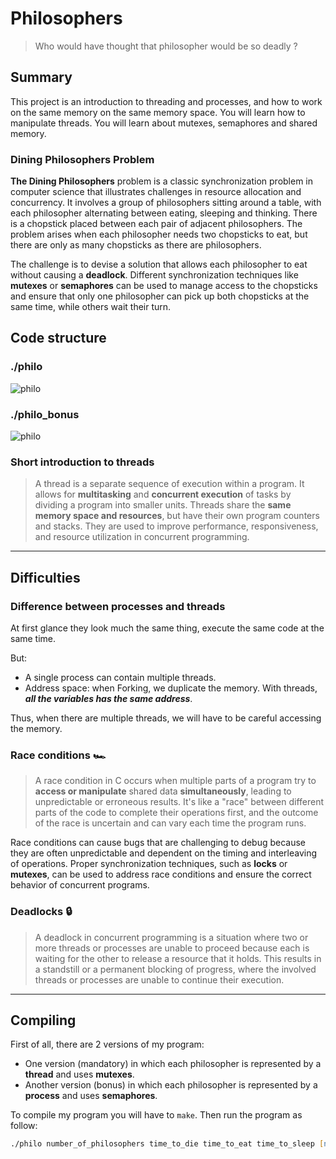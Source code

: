 # Philosophers

> Who would have thought that philosopher would be so deadly ?

## Summary

This project is an introduction to threading and processes, and how to work on the same memory
on the same memory space.
You will learn how to manipulate threads.
You will learn about mutexes, semaphores and shared memory.

### Dining Philosophers Problem
**The Dining Philosophers** problem is a classic synchronization problem in computer science that illustrates challenges in resource allocation and concurrency. It involves a group of philosophers sitting around a table, with each philosopher alternating between eating, sleeping and thinking. There is a chopstick placed between each pair of adjacent philosophers. The problem arises when each philosopher needs two chopsticks to eat, but there are only as many chopsticks as there are philosophers.

The challenge is to devise a solution that allows each philosopher to eat without causing a **deadlock**. Different synchronization techniques like **mutexes** or **semaphores** can be used to manage access to the chopsticks and ensure that only one philosopher can pick up both chopsticks at the same time, while others wait their turn.

## Code structure
### ./philo
![philo](https://github.com/Nonino42/so_long/code_struct/philo.png)
### ./philo_bonus
![philo](https://github.com/Nonino42/so_long/code_struct/philo_bonus.png)

### Short introduction to threads
> A thread is a separate sequence of execution within a program. It allows for **multitasking** and **concurrent execution** of tasks by dividing a program into smaller units. Threads share the **same memory space and resources**, but have their own program counters and stacks. They are used to improve performance, responsiveness, and resource utilization in concurrent programming.

***
## Difficulties
### Difference between processes and threads

At first glance they look much the same thing, execute the same code at the same time.

But:
- A single process can contain multiple threads.
- Address space: when Forking, we duplicate the memory. With threads, ***all the variables has the same address***.

Thus, when there are multiple threads, we will have to be careful accessing the memory.

### Race conditions 🏎

> A race condition in C occurs when multiple parts of a program try to **access or manipulate** shared data **simultaneously**, leading to unpredictable or erroneous results. It's like a "race" between different parts of the code to complete their operations first, and the outcome of the race is uncertain and can vary each time the program runs.

Race conditions can cause bugs that are challenging to debug because they are often unpredictable and dependent on the timing and interleaving of operations. Proper synchronization techniques, such as **locks** or **mutexes**, can be used to address race conditions and ensure the correct behavior of concurrent programs.

### Deadlocks 🔒

> A deadlock in concurrent programming is a situation where two or more threads or processes are unable to proceed because each is waiting for the other to release a resource that it holds. This results in a standstill or a permanent blocking of progress, where the involved threads or processes are unable to continue their execution.

***
## Compiling

First of all, there are 2 versions of my program:
* One version (mandatory) in which each philosopher is represented by a **thread** and uses **mutexes**.
* Another version (bonus) in which each philosopher is represented by a **process** and uses **semaphores**.

To compile my program you will have to `make`. Then run the program as follow:
```zsh
./philo number_of_philosophers time_to_die time_to_eat time_to_sleep [number_of_times_each_philosopher_must_eat]
```
